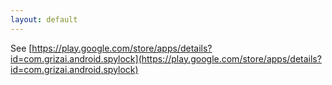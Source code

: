 ```yaml
---
layout: default
---
```


See [https://play.google.com/store/apps/details?id=com.grizai.android.spylock](https://play.google.com/store/apps/details?id=com.grizai.android.spylock)